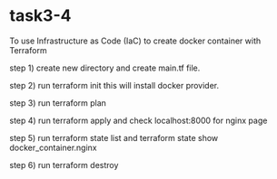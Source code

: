 # task3-4
To use Infrastructure as Code (IaC) to create docker container with Terraform

step 1) create new directory and create main.tf file.

step 2) run terraform init this will install docker provider.

step 3) run terraform plan

step 4) run terraform apply and check localhost:8000 for nginx page

step 5) run terraform state list   and
            terraform state show docker_container.nginx
        
step 6) run terraform destroy


